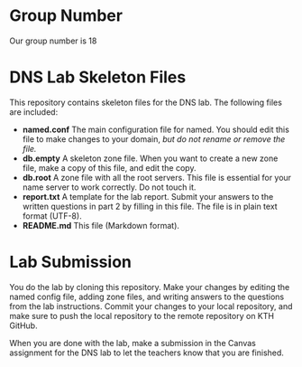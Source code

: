 Group Number
==========

Our group number is 18

DNS Lab Skeleton Files
==============

This repository contains skeleton files for the DNS lab. The following
files are included:

* **named.conf** The main configuration file for named. You
  should edit this file to make changes to your domain, _but do not
  rename or remove the file._
* **db.empty** A skeleton zone file. When you want to
   create a new zone file, make a copy of this file, and edit the copy.
* **db.root** A zone file with all the root servers. This file is
essential for your name server to work correctly. Do not touch it.
* **report.txt** A template for the lab report. Submit your answers
 to the written questions in part 2 by filling in this file. The
 file is in plain text format (UTF-8).
* **README.md** This file (Markdown format).

Lab Submission
==========

You do the lab by cloning this repository. Make your changes by editing
the named config file, adding zone files, and writing answers to the
questions from the lab instructions. Commit your changes to
your local repository, and make sure to push the local repository
to the remote repository on KTH GitHub.

When you are done with the lab, make a submission in the Canvas
assignment for the DNS lab to let the teachers know that you are finished.
